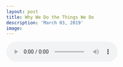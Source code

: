 ```yaml
---
layout: post
title: Why We Do the Things We Do
description: 'March 03, 2019'
image:
---
```


<audio controls>
  <source src="http://docs.google.com/uc?export=open&id=11pkfnMp7hlA_aV5jn_vASeDd5Ax77CUk" type="audio/mp3">
Your browser does not support the audio element.
</audio>
